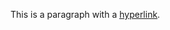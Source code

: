 <span>This is a paragraph with a </span><span
style="color:#0000ee;text-decoration:underline">[hyperlink](https://www.google.com/url?q=https://google.com&sa=D&ust=1483065281934000&usg=AFQjCNHueXhXYCqCOpfHPV1uch-oq_gRsQ)</span><span>.</span>
